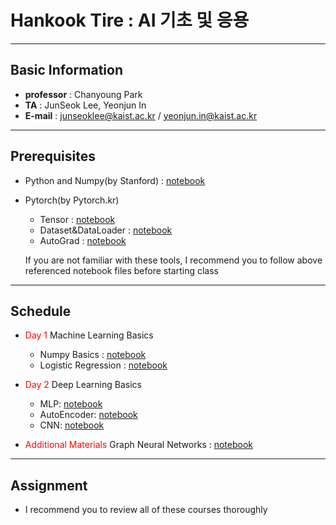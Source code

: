 # Hankook Tire :  AI 기초 및 응용

---
## Basic Information
- **professor** : Chanyoung Park
- **TA** : JunSeok Lee, Yeonjun In
- **E-mail** : junseoklee@kaist.ac.kr / yeonjun.in@kaist.ac.kr

---
## Prerequisites
- Python and Numpy(by Stanford) : [notebook](https://colab.research.google.com/drive/16oppY6u8q3b1z22r__lEYD9UIsxLv9qz)
- Pytorch(by Pytorch.kr)
  - Tensor : [notebook](https://colab.research.google.com/drive/1OZa7KXAcYbVRjf9LFm8ck1Bs7MIwzmtr)
  - Dataset&DataLoader : [notebook](https://colab.research.google.com/drive/16lap5mgvpVfphmZS0p8scWEkE9ngpMAF)
  - AutoGrad : [notebook](https://colab.research.google.com/drive/1rekcI5kg_S4c_N2yJBeX_AdJNzqDDvAf)


  If you are not familiar with these tools, I recommend you to follow above referenced notebook files before starting class

---
## Schedule
- <font color='red'>Day 1</font> Machine Learning Basics
  - Numpy Basics : [notebook](https://colab.research.google.com/drive/1GKkgsSCdg1dtznMmGBKIy1lGFKDWGaT3?usp=share_link)
  - Logistic Regression : [notebook](https://colab.research.google.com/drive/1GKkgsSCdg1dtznMmGBKIy1lGFKDWGaT3?usp=share_link)
 



- <font color='red'>Day 2</font> Deep Learning Basics
    - MLP: [notebook](https://colab.research.google.com/drive/1OltUpM02FyQqCdkeeiw9UTdqLTuSEu7j?usp=sharing)
    - AutoEncoder: [notebook](https://colab.research.google.com/drive/1Q0A-7o32eeIawpOC7Q87Sg1v-ZjLQ048?usp=sharing)
    - CNN: [notebook](https://colab.research.google.com/drive/1agw5NTPBQ3VGpalJZlcitlC8uEpP7JZh?usp=sharing)

- <font color='red'>Additional Materials </font> Graph Neural Networks : [notebook](https://colab.research.google.com/drive/1Wyg6ubNGDR0DOUkdJ8dxas4Hj5A8qqyE?usp=sharing)

---
## Assignment
- I recommend you to review all of these courses thoroughly
